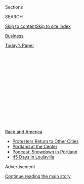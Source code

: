 <div id="app">

<div>

<div>

<div>

<div class="NYTAppHideMasthead css-1q2w90k e1suatyy0">

<div class="section css-ui9rw0 e1suatyy2">

<div class="css-eph4ug er09x8g0">

<div class="css-6n7j50">

</div>

<span class="css-1dv1kvn">Sections</span>

<div class="css-10488qs">

<span class="css-1dv1kvn">SEARCH</span>

</div>

[Skip to content](#site-content)[Skip to site
index](#site-index)

</div>

<div id="masthead-section-label" class="css-1wr3we4 eaxe0e00">

[Business](https://www.nytimes.com/section/business)

</div>

<div class="css-10698na e1huz5gh0">

</div>

</div>

<div id="masthead-bar-one" class="section hasLinks css-15hmgas e1csuq9d3">

<div class="css-uqyvli e1csuq9d0">

</div>

<div class="css-1uqjmks e1csuq9d1">

</div>

<div class="css-9e9ivx">

[](https://myaccount.nytimes.com/auth/login?response_type=cookie&client_id=vi)

</div>

<div class="css-1bvtpon e1csuq9d2">

[Today’s
Paper](https://www.nytimes.com/section/todayspaper)

</div>

</div>

</div>

</div>

<div data-aria-hidden="false">

<div id="site-content" data-role="main">

<div>

<div class="css-1aor85t" style="opacity:0.000000001;z-index:-1;visibility:hidden">

<div class="css-1hqnpie">

<div class="css-epjblv">

<span class="css-17xtcya">[Business](/section/business)</span><span class="css-x15j1o">|</span><span class="css-fwqvlz">After
Aunt Jemima, Reviews Underway for Uncle Ben, Mrs. Butterworth and Cream
of
Wheat</span>

</div>

<div class="css-k008qs">

<div class="css-1iwv8en">

<span class="css-18z7m18"></span>

<div>

</div>

</div>

<span class="css-1n6z4y">https://nyti.ms/3hHiQcu</span>

<div class="css-1705lsu">

<div class="css-4xjgmj">

<div class="css-4skfbu" data-role="toolbar" data-aria-label="Social Media Share buttons, Save button, and Comments Panel with current comment count" data-testid="share-tools">

  - 
  - 
  - 
  - 
    
    <div class="css-6n7j50">
    
    </div>

  - 

</div>

</div>

</div>

</div>

</div>

</div>

<div id="NYT_TOP_BANNER_REGION" class="css-13pd83m">

<div>

<div id="styln-prism-menu-1590763508878" class="section interactive-content interactive-size-medium css-1edisqu">

<div class="css-17ih8de interactive-body">

<div id="scroll-container" class="css-1gj85ro">

[<span class="styln-title-wrap"><span class="css-1pje3qr">Race
and</span><span class="css-1pje3qr">
America</span></span>](https://www.nytimes.com/news-event/george-floyd-protests-minneapolis-new-york-los-angeles?action=click&pgtype=Article&state=default&region=TOP_BANNER&context=storylines_menu)

  - [Protesters Return to Other
    Cities](https://www.nytimes.com/2020/07/26/us/protests-portland-seattle-trump.html?action=click&pgtype=Article&state=default&region=TOP_BANNER&context=storylines_menu)
  - [Portland at the
    Center](https://www.nytimes.com/2020/07/24/us/portland-oregon-protests-white-race.html?action=click&pgtype=Article&state=default&region=TOP_BANNER&context=storylines_menu)
  - [Podcast: Showdown in
    Portland](https://www.nytimes.com/2020/07/23/podcasts/the-daily/portland-protests.html?action=click&pgtype=Article&state=default&region=TOP_BANNER&context=storylines_menu)
  - [45 Days in
    Louisville](https://www.nytimes.com/interactive/2020/07/16/us/black-lives-matter-protests-louisville-breonna-taylor.html?action=click&pgtype=Article&state=default&region=TOP_BANNER&context=storylines_menu)

</div>

</div>

</div>

</div>

</div>

<div id="top-wrapper" class="css-1sy8kpn">

<div id="top-slug" class="css-l9onyx">

Advertisement

</div>

[Continue reading the main
story](#after-top)

<div class="ad top-wrapper" style="text-align:center;height:100%;display:block;min-height:250px">

<div id="top" class="place-ad" data-position="top" data-size-key="top">

</div>

</div>

<div id="after-top">

</div>

</div>

<div>

<div id="sponsor-wrapper" class="css-1hyfx7x">

<div id="sponsor-slug" class="css-19vbshk">

Supported by

</div>

[Continue reading the main
story](#after-sponsor)

<div id="sponsor" class="ad sponsor-wrapper" style="text-align:center;height:100%;display:block">

</div>

<div id="after-sponsor">

</div>

</div>

<div class="css-186x18t">

</div>

<div class="css-1vkm6nb ehdk2mb0">

# After Aunt Jemima, Reviews Underway for Uncle Ben, Mrs. Butterworth and Cream of Wheat

</div>

People have long complained about the use of African-American
stereotypes in marketing. The Aunt Jemima decision has prompted more
companies to take action.

<div class="css-79elbk" data-testid="photoviewer-wrapper">

<div class="css-z3e15g" data-testid="photoviewer-wrapper-hidden">

</div>

<div class="css-1a48zt4 ehw59r15" data-testid="photoviewer-children">

![<span class="css-16f3y1r e13ogyst0" data-aria-hidden="true">Uncle Ben,
whose face has appeared on the box of rice since the 1940s, was promoted
in 2007 from a servant to chairman of the board. Now, the brand will
“evolve” further, a spokeswoman
said.</span><span class="css-cnj6d5 e1z0qqy90" itemprop="copyrightHolder"><span class="css-1ly73wi e1tej78p0">Credit...</span><span><span>Brendan
Mcdermid/Reuters</span></span></span>](https://static01.nyt.com/images/2020/06/17/multimedia/17xp-unrest-brands1/merlin_173622012_b49d8e8d-9599-419e-b4bf-9ff1701bd2ee-articleLarge.jpg?quality=75&auto=webp&disable=upscale)

</div>

</div>

<div class="css-18e8msd">

<div class="css-vp77d3 epjyd6m0">

<div class="css-1baulvz">

By [<span class="css-1baulvz last-byline" itemprop="name">Maria
Cramer</span>](https://www.nytimes.com/by/maria-cramer)

</div>

</div>

  - 
    
    <div class="css-ld3wwf e16638kd2">
    
    June 17,
    2020
    
    </div>

  - 
    
    <div class="css-4xjgmj">
    
    <div class="css-d8bdto" data-role="toolbar" data-aria-label="Social Media Share buttons, Save button, and Comments Panel with current comment count" data-testid="share-tools">
    
      - 
      - 
      - 
      - 
        
        <div class="css-6n7j50">
        
        </div>
    
      - 
    
    </div>
    
    </div>

</div>

<div class="css-mdjrty">

[Leer en
español](https://www.nytimes.com/es/2020/06/18/espanol/negocios/aunt-jemima-racismo-estereotipos.html "Read in Spanish")

</div>

</div>

<div class="section meteredContent css-1r7ky0e" name="articleBody" itemprop="articleBody">

<div class="css-1fanzo5 StoryBodyCompanionColumn">

<div class="css-53u6y8">

Within hours of [the announcement that Aunt Jemima was being
retired](https://www.nytimes.com/2020/06/17/business/aunt-jemima-racial-stereotype.html)
from store shelves, at least three more food companies rushed to respond
to complaints about other brands that have been criticized for using
racial stereotypes.

Mars Food, the owner of the brand Uncle Ben’s rice, which features an
older black man smiling on the box, said on Wednesday afternoon that it
would “evolve” the brand as protests over racism and police brutality
across the country continue.

“We recognize that now is the right time to evolve the Uncle Ben’s
brand, including its visual brand identity, which we will do,” said
Caroline Sherman, a spokeswoman for Mars. The company does not know the
nature of the changes, or the timing, she said, “but we are evaluating
all possibilities.”

Shortly after that announcement, ConAgra Brands, the maker of Mrs.
Butterworth’s pancake syrup, [released a
statement](https://www.conagrabrands.com/news-room/news-conagra-brands-announces-mrs-butterworths-brand-review-prn-122733)
saying the company had begun a “complete brand and package review.”

</div>

</div>

<div class="css-1fanzo5 StoryBodyCompanionColumn">

<div class="css-53u6y8">

Critics have long associated the shape of the Mrs. Butterworth’s bottle
with the mammy, a caricature of black women as subservient to white
people.

And later on Wednesday, B\&G Foods Inc., the parent company of Cream of
Wheat, announced that it too was conducting a review of its packaging.

The porridge box, which depicts a beaming black man in a white chef’s
uniform, has not been altered much since its debut in the late 19th
century. The character was named “Rastus,” a pejorative term for black
men, and he was once depicted as a barely literate cook who did not know
what vitamins were.

“We understand there are concerns regarding the chef image,” the company
said in its statement, “and we are committed to evaluating our packaging
and will proactively take steps to ensure that we and our brands do not
inadvertently contribute to systemic racism.”

</div>

</div>

<div class="css-79elbk" data-testid="photoviewer-wrapper">

<div class="css-z3e15g" data-testid="photoviewer-wrapper-hidden">

</div>

<div class="css-1a48zt4 ehw59r15" data-testid="photoviewer-children">

![<span class="css-16f3y1r e13ogyst0" data-aria-hidden="true">The chef
on the Cream of Wheat box has not been altered much over the
years.</span><span class="css-cnj6d5 e1z0qqy90" itemprop="copyrightHolder"><span class="css-1ly73wi e1tej78p0">Credit...</span><span>Associated
Press
Photo</span></span>](https://static01.nyt.com/images/2020/06/17/multimedia/17xp-unrest-brands2/merlin_152462895_c6bd053b-361b-4246-9f44-1e8b2e01cca2-articleLarge.jpg?quality=75&auto=webp&disable=upscale)

</div>

</div>

<div class="css-1fanzo5 StoryBodyCompanionColumn">

<div class="css-53u6y8">

## Complaints about the images go back many years.

The recent widespread anti-racism protests have renewed the focus on
companies that for decades have used racial images to sell rice,
breakfast foods, dairy products and snacks, among other products and
services.

</div>

</div>

<div class="css-1fanzo5 StoryBodyCompanionColumn">

<div class="css-53u6y8">

They have fielded complaints about these depictions before, and they
have sometimes made adjustments. In 2007, Uncle Ben, whose face has
appeared on the box of rice since the 1940s, was promoted from a servant
to chairman of the board.

But Kevin D. Thomas, a professor of multicultural branding in the Race,
Ethnic and Indigenous Studies Program at Marquette University, said he
hoped the current push for change would finally lead to a substantial
overhaul in the marketing world.

“I’m hoping this is a reckoning and we’re going to start seeing
something that becomes pervasive,” Professor Thomas said.

For decades, many have expressed concerns about the matronly shape of
the Mrs. Butterworth’s container.

“I think the key issue with Mrs. Butterworth is her physical shape,
which strongly resembles the mammy caricature,” Professor Thomas said.
“So while she’s been personified as an elderly white woman, mainly
through [vocal affect](https://www.youtube.com/watch?v=z45ys7oJuCA), her
physique and style of dress bear a striking resemblance to that of the
mammy.”

In its statement, ConAgra Brands said Mrs. Butterworth was “intended to
evoke the images of a loving grandmother.” But the company said it
wanted to stand in solidarity with “our black and brown communities, and
we can see that our packaging may be interpreted in a way that is wholly
inconsistent with our values.”

</div>

</div>

<div class="css-1fanzo5 StoryBodyCompanionColumn">

<div class="css-53u6y8">

The images of placid, smiling African-Americans on commercial products
were often created during times of racial upheaval, Professor Thomas
said.

Characters like Aunt Jemima, who was first depicted as a mammy, followed
Reconstruction when white people were scared of what it meant to live
alongside newly freed slaves, he said.

“There was a lot of angst around that. There was terror and a sense of
what does this mean for white supremacy?” he said.

Professor Thomas suggested that the advertisers were trying to market
products around those fears: “Can we assuage some of that to get back to
those quote-un-quote calmer days when we had the slave in the kitchen
taking care of our kids?”

Another intent of stereotypes in marketing is to make some goods seem
more exotic, experts say.

Chiquita Banana’s ambassador is Miss Chiquita, who carries a basket of
fruit on her head and wears a tight, stereotypical Latin dance costume
made up of
ruffles.

</div>

</div>

<div class="css-79elbk" data-testid="photoviewer-wrapper">

<div class="css-z3e15g" data-testid="photoviewer-wrapper-hidden">

</div>

<div class="css-1a48zt4 ehw59r15" data-testid="photoviewer-children">

<div class="css-1xdhyk6 erfvjey0">

<span class="css-1ly73wi e1tej78p0">Image</span>

<div class="css-zjzyr8">

<div data-testid="lazyimage-container" style="height:257.77777777777777px">

</div>

</div>

</div>

<span class="css-16f3y1r e13ogyst0" data-aria-hidden="true">Chiquita
Banana’s ambassador, Miss Chiquita, is meant to portray something
exotic, but that can have the effect of marginalizing people, one expert
said.</span><span class="css-cnj6d5 e1z0qqy90" itemprop="copyrightHolder"><span class="css-1ly73wi e1tej78p0">Credit...</span><span>Marco
Ugarte/Associated Press</span></span>

</div>

</div>

<div class="css-1fanzo5 StoryBodyCompanionColumn">

<div class="css-53u6y8">

“Chiquita Banana has that sort of alluring representation that is meant
to give people this vision of something that is exotic and other,” said
Rebecca Hains, a professor of media and communication at Salem State
University in Massachusetts. “But othering people is really problematic.
It marginalizes people and suggests that they’re not important or equal
to the majority.”

</div>

</div>

<div class="css-1fanzo5 StoryBodyCompanionColumn">

<div class="css-53u6y8">

This is not only a phenomenon in the United States. In 2009, a young
Inuit woman[publicly
denounced](https://www.odt.co.nz/news/national/eskimo-makers-defy-racism-claims)
Pascall, a candy manufacturer in Australia and New Zealand, for
appropriating her culture to sell its “Eskimo” marshmallows and other
sweets. The company refused to change the name.

## Have companies dropped or modified brands in the past?

Indeed.

The [Native American woman who once adorned packages of Land
O’Lakes](https://www.nytimes.com/2020/04/17/business/land-o-lakes-butter.html)
cheese and butter was removed this year.

Beth Ford, the Land O’Lakes chief executive, said in February that it
was time the company recognize the need for “packaging that reflects the
foundation and heart of our company culture.”

In 1967, Frito-Lay introduced the [“Frito
Bandito,”](https://www.youtube.com/watch?v=fOUilxJWm24) a gun-toting
Mexican who spoke with a thick accent and threatened to steal chips from
kids.

Mexican-American advocacy groups denounced the character and demanded
the company stop using it to sell chips. Frito responded by making the
Frito Bandito less unkempt. His beard was shaved and his gold tooth was
removed, but the character did not fully disappear until around 1971.

In the 1950s, the Sambo’s chain began opening pancake restaurants by the
hundreds across the United States. The founders, Sam Battistone Sr. and
Newell Bohnett, said the restaurant’s name was based on the first
letters of their names. But the name was long reviled as racist, and in
many towns the restaurant [rebranded
itself](https://www.nytimes.com/1978/11/18/archives/sambos-under-fire-over-name-sambos-is-under-attack-over-name.html)
as “The Jolly Tiger” under local pressure.

Last week, the last Sambo’s in the United States, located in Santa
Barbara, Calif., where the chain started, decided to finally change the
name. For now, workers have covered the sign outside with a peace
symbol, an ampersand and the word “love.”

</div>

</div>

<div class="css-1fanzo5 StoryBodyCompanionColumn">

<div class="css-53u6y8">

[Customers had circulated a
petition](https://www.change.org/p/sambos-is-a-racial-slur-help-me-change-the-name-of-the-restaurant)
this month seeking the change, and the owners agreed it was
time.

</div>

</div>

<div class="css-79elbk" data-testid="photoviewer-wrapper">

<div class="css-z3e15g" data-testid="photoviewer-wrapper-hidden">

</div>

<div class="css-1a48zt4 ehw59r15" data-testid="photoviewer-children">

<div class="css-1xdhyk6 erfvjey0">

<span class="css-1ly73wi e1tej78p0">Image</span>

<div class="css-zjzyr8">

<div data-testid="lazyimage-container" style="height:257.1333333333334px">

</div>

</div>

</div>

<span class="css-16f3y1r e13ogyst0" data-aria-hidden="true">Sambo’s
pancake restaurant in
2012.</span><span class="css-cnj6d5 e1z0qqy90" itemprop="copyrightHolder"><span class="css-1ly73wi e1tej78p0">Credit...</span><span>Steve
Hamblin/Alamy</span></span>

</div>

</div>

<div class="css-1fanzo5 StoryBodyCompanionColumn">

<div class="css-53u6y8">

“Our family has looked into our hearts and realize that we must be
sensitive when others whom we respect make a strong appeal,” [the
restaurant owners said on
Facebook](https://www.facebook.com/sambosrestaurant/?rf=102187006489323).

“We are starting over and will try again until we get it done,” the
owners said. “Let’s continue to pull together as a community and be
better for this moment in history.”

Sheelagh McNeill contributed research and Neil Vigdor contributed
reporting**.**

</div>

</div>

<div>

</div>

</div>

<div>

</div>

<div>

</div>

<div>

</div>

<div>

<div id="bottom-wrapper" class="css-1ede5it">

<div id="bottom-slug" class="css-l9onyx">

Advertisement

</div>

[Continue reading the main
story](#after-bottom)

<div id="bottom" class="ad bottom-wrapper" style="text-align:center;height:100%;display:block;min-height:90px">

</div>

<div id="after-bottom">

</div>

</div>

</div>

</div>

</div>

## Site Index

<div>

</div>

## Site Information Navigation

  - [© <span>2020</span> <span>The New York Times
    Company</span>](https://help.nytimes.com/hc/en-us/articles/115014792127-Copyright-notice)

<!-- end list -->

  - [NYTCo](https://www.nytco.com/)
  - [Contact
    Us](https://help.nytimes.com/hc/en-us/articles/115015385887-Contact-Us)
  - [Work with us](https://www.nytco.com/careers/)
  - [Advertise](https://nytmediakit.com/)
  - [T Brand Studio](http://www.tbrandstudio.com/)
  - [Your Ad
    Choices](https://www.nytimes.com/privacy/cookie-policy#how-do-i-manage-trackers)
  - [Privacy](https://www.nytimes.com/privacy)
  - [Terms of
    Service](https://help.nytimes.com/hc/en-us/articles/115014893428-Terms-of-service)
  - [Terms of
    Sale](https://help.nytimes.com/hc/en-us/articles/115014893968-Terms-of-sale)
  - [Site
    Map](https://spiderbites.nytimes.com)
  - [Help](https://help.nytimes.com/hc/en-us)
  - [Subscriptions](https://www.nytimes.com/subscription?campaignId=37WXW)

</div>

</div>

</div>

</div>
